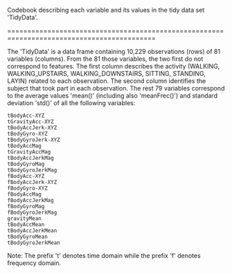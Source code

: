 Codebook describing each variable and its values in the tidy data set 'TidyData'.

===========================================================================================

The 'TidyData' is a data frame containing 10,229 observations (rows) of 81 variables (columns). From the 81 those variables, the two first do not correspond to features. The first column describes the activity (WALKING, WALKING_UPSTAIRS, WALKING_DOWNSTAIRS, SITTING, STANDING, LAYIN) related to each observation. The second column identifies the subject that took part in each observation. The rest 79 variables correspond to the average values 'mean()' (including also 'meanFrec()') and standard deviation 'std()' of all the following variables:

    tBodyAcc-XYZ
    tGravityAcc-XYZ
    tBodyAccJerk-XYZ
    tBodyGyro-XYZ
    tBodyGyroJerk-XYZ
    tBodyAccMag
    tGravityAccMag
    tBodyAccJerkMag
    tBodyGyroMag
    tBodyGyroJerkMag
    fBodyAcc-XYZ
    fBodyAccJerk-XYZ
    fBodyGyro-XYZ
    fBodyAccMag
    fBodyAccJerkMag
    fBodyGyroMag
    fBodyGyroJerkMag
    gravityMean
    tBodyAccMean
    tBodyAccJerkMean
    tBodyGyroMean
    tBodyGyroJerkMean


Note: The prefix 't' denotes time domain while the prefix 'f' denotes frequency domain.  